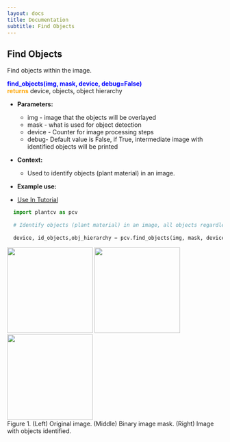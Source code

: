 ```yaml
---
layout: docs
title: Documentation
subtitle: Find Objects
---
```


## Find Objects

Find objects within the image.

<font color='blue'>**find\_objects(img, mask, device, debug=False)**</font><br>
<font color='orange'>**returns**</font> device, objects, object hierarchy

    
- **Parameters:**   
  - img - image that the objects will be overlayed
  - mask - what is used for object detection
  - device - Counter for image processing steps
  - debug- Default value is False, if True, intermediate image with identified objects will be printed 

- **Context:**  
  - Used to identify objects (plant material) in an image.

- **Example use:**  

 - [Use In Tutorial]()
 
  ```python
    import plantcv as pcv
    
    # Identify objects (plant material) in an image, all objects regardless of hierarchy are filled (e.g. holes between leaves).
    
    device, id_objects,obj_hierarchy = pcv.find_objects(img, mask, device, debug=True)

  ```
  <a href="{{site.baseurl}}/img/documentation_images/find_objects/VIS_SV_180_z2500_349810.png" target="_blank">
  <img src="{{site.baseurl}}/img/documentation_images/find_objects/VIS_SV_180_z2500_349810.png" width="200"></a>
  <a href="{{site.baseurl}}/img/documentation_images/find_objects/18_fill200.png" target="_blank">
  <img src="{{site.baseurl}}/img/documentation_images/find_objects/18_fill200.png" width="200"></a>
  <a href="{{site.baseurl}}/img/documentation_images/find_objects/20_id_objects.png" target="_blank">
  <img src="{{site.baseurl}}/img/documentation_images/find_objects/20_id_objects.png" width="200"></a><br>
  Figure 1. (Left) Original image. (Middle) Binary image mask. (Right) Image with objects identified.  
 

